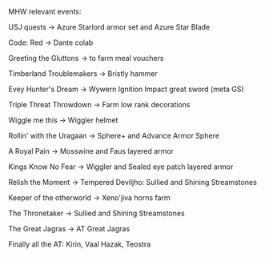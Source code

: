 MHW relevant events: 

USJ quests 				       -> Azure Starlord armor set and Azure Star Blade

Code: Red 				       -> Dante colab 

Greeting the Gluttons 	 -> to farm meal vouchers

Timberland Troublemakers -> Bristly hammer 

Evey Hunter's Dream 	   -> Wywern Ignition Impact great sword (meta GS)

Triple Threat Throwdown  -> Farm low rank decorations

Wiggle me this 			     -> Wiggler helmet

Rollin' with the Uragaan -> Sphere+ and Advance Armor Sphere

A Royal Pain 			       -> Mosswine and Faus layered armor

Kings Know No Fear 		   -> Wiggler and Sealed eye patch layered armor

Relish the Moment 		   -> Tempered Deviljho: Sullied and Shining Streamstones

Keeper of the otherworld -> Xeno'jiva horns farm

The Thronetaker 		     -> Sullied and Shining Streamstones

The Great Jagras 		     -> AT Great Jagras

Finally all the AT: Kirin, Vaal Hazak, Teostra
